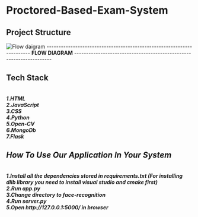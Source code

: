 # Proctored-Based-Exam-System
## Project Structure
![Flow daigram](https://user-images.githubusercontent.com/78478098/123542626-49d1f800-d768-11eb-9dff-8fe1ca8c08f8.jpeg)
     ----------------------------------------------------------------------- <b>FLOW DIAGRAM</b> --------------------------------------------------------------------

## Tech Stack
<br />
<b><i>
1.HTML
<br />
2.JavaScript
<br />
3.CSS
<br />
4.Python
<br />
5.Open-CV
<br />
6.MongoDb
<br />
7.Flask
 </b><i/>
<br />                                                                                            

 ## How To Use Our Application In Your System
<br />
 <b><i>
1.Install all the dependencies stored in requirements.txt (For installing dlib library you need to install visual studio and cmake first)
<br />
2.Run app.py
<br /> 
3.Change directory to face-recognition
<br /> 
4.Run server.py
<br /> 
5.Open http://127.0.0.1:5000/ in browser

